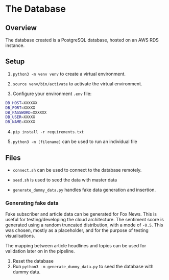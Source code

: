 # The Database

## Overview 
The database created is a PostgreSQL database, hosted on an AWS RDS instance.

## Setup 

1. `python3 -m venv venv` to create a virtual environment.

2. `source venv/bin/activate` to activate the virtual environment.

3. Configure your environment `.env` file:

```sh 
DB_HOST=XXXXXX
DB_PORT=XXXXX
DB_PASSWORD=XXXXXX
DB_USER=XXXXX
DB_NAME=XXXXX
```

4. `pip install -r requirements.txt` 

5. `python3 -m [filename]` can be used to run an individual file

## Files 

- `connect.sh` can be used to connect to the database remotely. 
- `seed.sh` is used to seed the data with master data 


- `generate_dummy_data.py` handles fake data generation and insertion.


### Generating fake data 
Fake subscriber and article data can be generated for Fox News. This is useful for testing/developing the cloud architecture. The sentiment score is generated using a random truncated distribution, with a mode of `-0.5`. This was chosen, mostly as a placeholder, and for the purpose of testing visualisations. 

The mapping between article headlines and topics can be used for validation later on in the pipeline.

1. Reset the database
2. Run `python3 -m generate_dummy_data.py` to seed the database with dummy data.